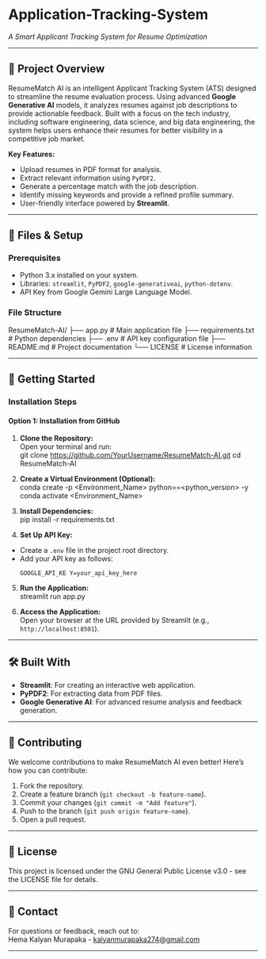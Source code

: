 # Application-Tracking-System

*A Smart Applicant Tracking System for Resume Optimization*

---

## 🎯 Project Overview  
ResumeMatch AI is an intelligent Applicant Tracking System (ATS) designed to streamline the resume evaluation process. Using advanced **Google Generative AI** models, it analyzes resumes against job descriptions to provide actionable feedback. Built with a focus on the tech industry, including software engineering, data science, and big data engineering, the system helps users enhance their resumes for better visibility in a competitive job market.

**Key Features:**  
- Upload resumes in PDF format for analysis.  
- Extract relevant information using `PyPDF2`.  
- Generate a percentage match with the job description.  
- Identify missing keywords and provide a refined profile summary.  
- User-friendly interface powered by **Streamlit**.

---

## 📂 Files & Setup  

### **Prerequisites**  
- Python 3.x installed on your system.  
- Libraries: `streamlit`, `PyPDF2`, `google-generativeai`, `python-dotenv`.  
- API Key from Google Gemini Large Language Model.

### **File Structure**  
ResumeMatch-AI/
├── app.py # Main application file
├── requirements.txt # Python dependencies
├── .env # API key configuration file
├── README.md # Project documentation
└── LICENSE # License information


---

## 🚀 Getting Started  

### Installation Steps  

#### **Option 1: Installation from GitHub**  

1. **Clone the Repository:**  
   Open your terminal and run:  
git clone https://github.com/YourUsername/ResumeMatch-AI.git
cd ResumeMatch-AI


2. **Create a Virtual Environment (Optional):**  
conda create -p <Environment_Name> python==<python_version> -y
conda activate <Environment_Name>

3. **Install Dependencies:**  
pip install -r requirements.txt

4. **Set Up API Key:**  
- Create a `.env` file in the project root directory.  
- Add your API key as follows:  
  ```
  GOOGLE_API_KE Y=your_api_key_here
  ```

5. **Run the Application:**  
streamlit run app.py

6. **Access the Application:**  
Open your browser at the URL provided by Streamlit (e.g., `http://localhost:8501`).

---

## 🛠️ Built With  

- **Streamlit**: For creating an interactive web application.  
- **PyPDF2**: For extracting data from PDF files.  
- **Google Generative AI**: For advanced resume analysis and feedback generation.  

---

## 🤝 Contributing  

We welcome contributions to make ResumeMatch AI even better! Here’s how you can contribute:  

1. Fork the repository.  
2. Create a feature branch (`git checkout -b feature-name`).  
3. Commit your changes (`git commit -m "Add feature"`).  
4. Push to the branch (`git push origin feature-name`).  
5. Open a pull request.

---

## 📜 License  

This project is licensed under the GNU General Public License v3.0 - see the LICENSE file for details.

---

## 📧 Contact  

For questions or feedback, reach out to:  
Hema Kalyan Murapaka - kalyanmurapaka274@gmail.com

---
